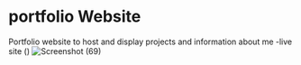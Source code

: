 # portfolio Website
Portfolio website to host and display projects and information about me 
-live site ()
![Screenshot (69)](https://github.com/siphamandlaBili/portfolio3/assets/121299504/24e72d49-c79e-4817-a76f-4629d892fee6)
